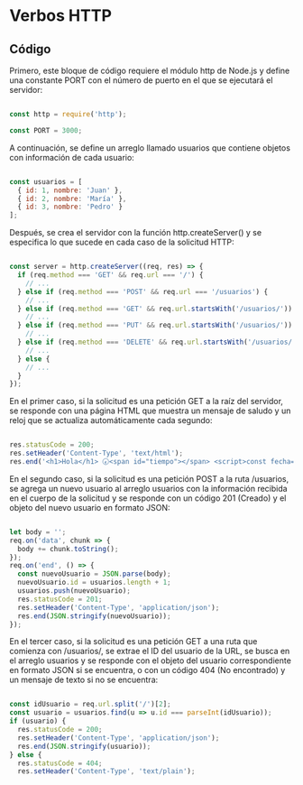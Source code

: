 # Verbos HTTP

## Código

Primero, este bloque de código requiere el módulo http de Node.js y define una constante PORT con el número de puerto en el que se ejecutará el servidor:

```javascript

const http = require('http');

const PORT = 3000;
```
A continuación, se define un arreglo llamado usuarios que contiene objetos con información de cada usuario:

```javascript

const usuarios = [
  { id: 1, nombre: 'Juan' },
  { id: 2, nombre: 'María' },
  { id: 3, nombre: 'Pedro' }
];
```
Después, se crea el servidor con la función http.createServer() y se especifica lo que sucede en cada caso de la solicitud HTTP:

```javascript

const server = http.createServer((req, res) => {
  if (req.method === 'GET' && req.url === '/') {
    // ...
  } else if (req.method === 'POST' && req.url === '/usuarios') {
    // ...
  } else if (req.method === 'GET' && req.url.startsWith('/usuarios/')) {
    // ...
  } else if (req.method === 'PUT' && req.url.startsWith('/usuarios/')) {
    // ...
  } else if (req.method === 'DELETE' && req.url.startsWith('/usuarios/')) {
    // ...
  } else {
    // ...
  }
});
```
En el primer caso, si la solicitud es una petición GET a la raíz del servidor, se responde con una página HTML que muestra un mensaje de saludo y un reloj que se actualiza automáticamente cada segundo:

```javascript

res.statusCode = 200;
res.setHeader('Content-Type', 'text/html');
res.end('<h1>Hola</h1> 🕢<span id="tiempo"></span> <script>const fecha= new Date() const reloj= document.getElementById("tiempo")  reloj.innerText=fecha setInterval(actualizarReloj,1000)</script>');
```
En el segundo caso, si la solicitud es una petición POST a la ruta /usuarios, se agrega un nuevo usuario al arreglo usuarios con la información recibida en el cuerpo de la solicitud y se responde con un código 201 (Creado) y el objeto del nuevo usuario en formato JSON:

```javascript

let body = '';
req.on('data', chunk => {
  body += chunk.toString();
});
req.on('end', () => {
  const nuevoUsuario = JSON.parse(body);
  nuevoUsuario.id = usuarios.length + 1;
  usuarios.push(nuevoUsuario);
  res.statusCode = 201;
  res.setHeader('Content-Type', 'application/json');
  res.end(JSON.stringify(nuevoUsuario));
});
```
En el tercer caso, si la solicitud es una petición GET a una ruta que comienza con /usuarios/, se extrae el ID del usuario de la URL, se busca en el arreglo usuarios y se responde con el objeto del usuario correspondiente en formato JSON si se encuentra, o con un código 404 (No encontrado) y un mensaje de texto si no se encuentra:

```javascript

const idUsuario = req.url.split('/')[2];
const usuario = usuarios.find(u => u.id === parseInt(idUsuario));
if (usuario) {
  res.statusCode = 200;
  res.setHeader('Content-Type', 'application/json');
  res.end(JSON.stringify(usuario));
} else {
  res.statusCode = 404;
  res.setHeader('Content-Type', 'text/plain');
  ```
